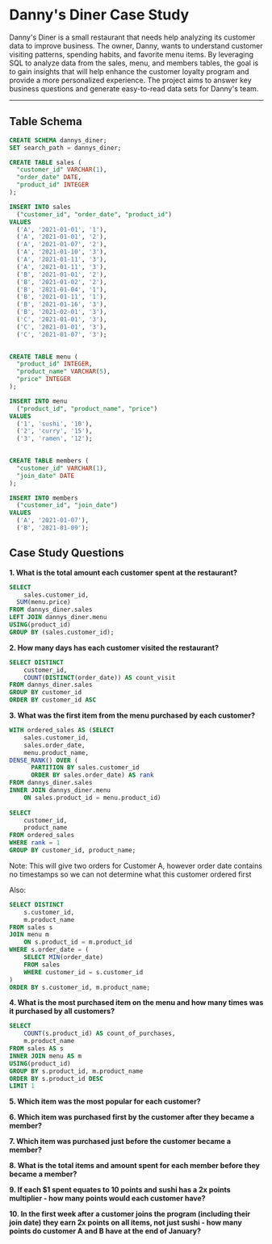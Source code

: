 # Danny's Diner Case Study

Danny's Diner is a small restaurant that needs help analyzing its customer data to improve business. The owner, Danny, wants to understand customer visiting patterns, spending habits, and favorite menu items. By leveraging SQL to analyze data from the sales, menu, and members tables, the goal is to gain insights that will help enhance the customer loyalty program and provide a more personalized experience. The project aims to answer key business questions and generate easy-to-read data sets for Danny's team.

---
## Table Schema
```sql
CREATE SCHEMA dannys_diner;
SET search_path = dannys_diner;

CREATE TABLE sales (
  "customer_id" VARCHAR(1),
  "order_date" DATE,
  "product_id" INTEGER
);

INSERT INTO sales
  ("customer_id", "order_date", "product_id")
VALUES
  ('A', '2021-01-01', '1'),
  ('A', '2021-01-01', '2'),
  ('A', '2021-01-07', '2'),
  ('A', '2021-01-10', '3'),
  ('A', '2021-01-11', '3'),
  ('A', '2021-01-11', '3'),
  ('B', '2021-01-01', '2'),
  ('B', '2021-01-02', '2'),
  ('B', '2021-01-04', '1'),
  ('B', '2021-01-11', '1'),
  ('B', '2021-01-16', '3'),
  ('B', '2021-02-01', '3'),
  ('C', '2021-01-01', '3'),
  ('C', '2021-01-01', '3'),
  ('C', '2021-01-07', '3');
 

CREATE TABLE menu (
  "product_id" INTEGER,
  "product_name" VARCHAR(5),
  "price" INTEGER
);

INSERT INTO menu
  ("product_id", "product_name", "price")
VALUES
  ('1', 'sushi', '10'),
  ('2', 'curry', '15'),
  ('3', 'ramen', '12');
  

CREATE TABLE members (
  "customer_id" VARCHAR(1),
  "join_date" DATE
);

INSERT INTO members
  ("customer_id", "join_date")
VALUES
  ('A', '2021-01-07'),
  ('B', '2021-01-09');
```

## Case Study Questions

**1. What is the total amount each customer spent at the restaurant?**
```sql
SELECT
 	sales.customer_id,
  SUM(menu.price)
FROM dannys_diner.sales
LEFT JOIN dannys_diner.menu
USING(product_id)
GROUP BY (sales.customer_id);
```

**2. How many days has each customer visited the restaurant?**
```sql
SELECT DISTINCT
  	customer_id,
    COUNT(DISTINCT(order_date)) AS count_visit
FROM dannys_diner.sales
GROUP BY customer_id
ORDER BY customer_id ASC
```

**3. What was the first item from the menu purchased by each customer?**
```sql
WITH ordered_sales AS (SELECT 
    sales.customer_id, 
    sales.order_date, 
    menu.product_name,
DENSE_RANK() OVER (
      PARTITION BY sales.customer_id 
      ORDER BY sales.order_date) AS rank
FROM dannys_diner.sales
INNER JOIN dannys_diner.menu
    ON sales.product_id = menu.product_id)
    
SELECT
	customer_id,
    product_name
FROM ordered_sales
WHERE rank = 1
GROUP BY customer_id, product_name;
```
Note: This will give two orders for Customer A, however order date contains no timestamps so we can not determine what this customer ordered first

Also:
```sql
SELECT DISTINCT
    s.customer_id,
    m.product_name
FROM sales s
JOIN menu m
    ON s.product_id = m.product_id
WHERE s.order_date = (
    SELECT MIN(order_date)
    FROM sales
    WHERE customer_id = s.customer_id
)
ORDER BY s.customer_id, m.product_name;
```

**4. What is the most purchased item on the menu and how many times was it purchased by all customers?**
```sql
SELECT 
	COUNT(s.product_id) AS count_of_purchases,
    m.product_name
FROM sales AS s
INNER JOIN menu AS m 
USING(product_id)
GROUP BY s.product_id, m.product_name
ORDER BY s.product_id DESC
LIMIT 1
```

**5. Which item was the most popular for each customer?**

**6. Which item was purchased first by the customer after they became a member?**

**7. Which item was purchased just before the customer became a member?**

**8. What is the total items and amount spent for each member before they became a member?**

**9.  If each $1 spent equates to 10 points and sushi has a 2x points multiplier - how many points would each customer have?**

**10. In the first week after a customer joins the program (including their join date) they earn 2x points on all items, not just sushi - how many points do customer A and B have at the end of January?**